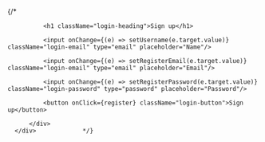 
{/* <div className="login">
          <div className="login-container">

              <h1 className="login-heading">Sign up</h1>
              
              <input onChange={(e) => setUsername(e.target.value)} className="login-email" type="email" placeholder="Name"/>
              
              <input onChange={(e) => setRegisterEmail(e.target.value)} className="login-email" type="email" placeholder="Email"/>

              <input onChange={(e) => setRegisterPassword(e.target.value)} className="login-password" type="password" placeholder="Password"/>

              <button onClick={register} className="login-button">Sign up</button>

          </div>
      </div>             */}